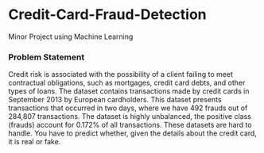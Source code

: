 # Credit-Card-Fraud-Detection
Minor Project using Machine Learning


### Problem Statement
Credit risk is associated with the possibility of a client failing to meet contractual obligations,
such as mortgages, credit card debts, and other types of loans. The dataset contains transactions
made by credit cards in September 2013 by European cardholders. This dataset presents
transactions that occurred in two days, where we have 492 frauds out of 284,807 transactions.
The dataset is highly unbalanced, the positive class (frauds) account for 0.172% of all
transactions. These datasets are hard to handle. You have to predict whether, given the details
about the credit card, it is real or fake.
